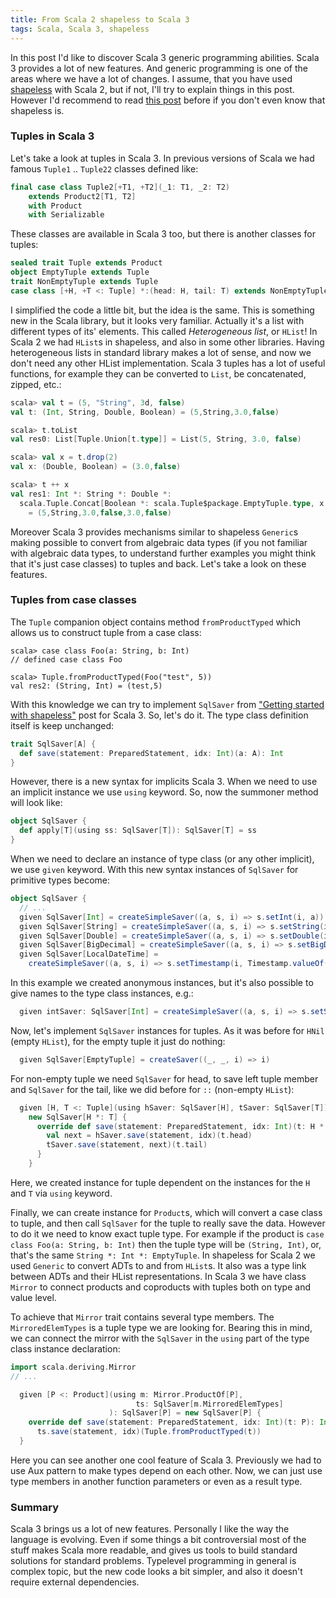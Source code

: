 ```yaml
---
title: From Scala 2 shapeless to Scala 3
tags: Scala, Scala 3, shapeless
---
```


In this post I'd like to discover Scala 3 generic programming abilities.  Scala 3 provides a lot of new features.  And
generic programming is one of the areas where we have a lot of changes.  I assume, that you have used 
[shapeless](https://github.com/milessabin/shapeless) with Scala 2, but if not, I'll try to explain things in this post.
However I'd recommend to read [this post][1] before if you don't even know that shapeless is.

<!--MORE-->

### Tuples in Scala 3

Let's take a look at tuples in Scala 3.  In previous versions of Scala we had famous `Tuple1` .. `Tuple22` classes
defined like:

```Scala
final case class Tuple2[+T1, +T2](_1: T1, _2: T2) 
    extends Product2[T1, T2] 
    with Product 
    with Serializable
```

These classes are available in Scala 3 too, but there is another classes for tuples:

```Scala
sealed trait Tuple extends Product
object EmptyTuple extends Tuple
trait NonEmptyTuple extends Tuple
case class [+H, +T <: Tuple] *:(head: H, tail: T) extends NonEmptyTuple
```

I simplified the code a little bit, but the idea is the same.  This is something new in the Scala library, but it looks
very familiar.  Actually it's a list with different types of its' elements.  This called _Heterogeneous list_, or `HList`!
In Scala 2 we had `HList`s in shapeless,  and also in some other libraries.  Having heterogeneous lists in standard library
makes a lot of sense, and now we don't need any other HList implementation.  Scala 3 tuples has a lot of useful functions, for
example they can be converted to `List`, be concatenated, zipped, etc.:

```Scala
scala> val t = (5, "String", 3d, false)
val t: (Int, String, Double, Boolean) = (5,String,3.0,false)

scala> t.toList
val res0: List[Tuple.Union[t.type]] = List(5, String, 3.0, false)

scala> val x = t.drop(2)
val x: (Double, Boolean) = (3.0,false)

scala> t ++ x
val res1: Int *: String *: Double *:
  scala.Tuple.Concat[Boolean *: scala.Tuple$package.EmptyTuple.type, x.type]
    = (5,String,3.0,false,3.0,false)
```

Moreover Scala 3 provides mechanisms similar to shapeless `Generic`s making possible to convert from algebraic data types
(if you not familiar with algebraic data types, to understand further examples you might think that it's just case classes)
to tuples and back.  Let's take a look on these features.

### Tuples from case classes

The `Tuple` companion object contains method `fromProductTyped` which allows us to construct tuple from a case class:

```
scala> case class Foo(a: String, b: Int)
// defined case class Foo

scala> Tuple.fromProductTyped(Foo("test", 5))
val res2: (String, Int) = (test,5)
```

With this knowledge we can try to implement `SqlSaver` from ["Getting started with shapeless"][1] post for Scala 3.  So, let's do it.
The type class definition itself is keep unchanged:

```Scala
trait SqlSaver[A] {
  def save(statement: PreparedStatement, idx: Int)(a: A): Int
}
```

However, there is a new syntax for implicits Scala 3.  When we need to use an implicit instance we use `using` keyword.  So,
now the summoner method will look like:

```Scala
object SqlSaver {
  def apply[T](using ss: SqlSaver[T]): SqlSaver[T] = ss
}
```

When we need to declare an instance of type class (or any other implicit), we use `given` keyword.  With this new syntax instances of `SqlSaver` for
primitive types become:

```Scala
object SqlSaver {
  // ...
  given SqlSaver[Int] = createSimpleSaver((a, s, i) => s.setInt(i, a))
  given SqlSaver[String] = createSimpleSaver((a, s, i) => s.setString(i, a))
  given SqlSaver[Double] = createSimpleSaver((a, s, i) => s.setDouble(i, a))
  given SqlSaver[BigDecimal] = createSimpleSaver((a, s, i) => s.setBigDecimal(i, a.underlying))
  given SqlSaver[LocalDateTime] = 
    createSimpleSaver((a, s, i) => s.setTimestamp(i, Timestamp.valueOf(a)))
```

In this example we created anonymous instances, but it's also possible to give names to the type class instances, e.g.:

```Scala
  given intSaver: SqlSaver[Int] = createSimpleSaver((a, s, i) => s.setString(i, a))
```

Now, let's implement `SqlSaver` instances for tuples.  As it was before for `HNil` (empty `HList`), for the empty tuple it just do nothing:

```Scala
  given SqlSaver[EmptyTuple] = createSaver((_, _, i) => i)
```

For non-empty tuple we need `SqlSaver` for head, to save left tuple member and `SqlSaver` for the tail, like we did before
for `::` (non-empty `HList`):

```Scala
  given [H, T <: Tuple](using hSaver: SqlSaver[H], tSaver: SqlSaver[T]): SqlSaver[H *: T] = 
    new SqlSaver[H *: T] {
      override def save(statement: PreparedStatement, idx: Int)(t: H *: T): Int = {
        val next = hSaver.save(statement, idx)(t.head)
        tSaver.save(statement, next)(t.tail)
      }
    }
```

Here, we created instance for tuple dependent on the instances for the `H` and `T` via `using` keyword.

Finally, we can create instance for `Product`s, which will convert a case class to tuple, and then call `SqlSaver`
for the tuple to really save the data.  However to do it we need to know exact tuple type.  For example if the product is
`case class Foo(a: String, b: Int)` then the tuple type will be `(String, Int)`, or, that's the same `String *: Int *: EmptyTuple`.
In shapeless for Scala 2 we used `Generic` to convert ADTs to and from `HList`s.  It also was a type link between ADTs and their
HList representations.  In Scala 3 we have class `Mirror` to connect products and coproducts with tuples both on type and value level.

To achieve that `Mirror` trait contains several type members.  The `MirroredElemTypes` is a tuple type we are looking for.  Bearing this
in mind, we can connect the mirror with the `SqlSaver` in the `using` part of the type class instance declaration:

```Scala
import scala.deriving.Mirror
// ...

  given [P <: Product](using m: Mirror.ProductOf[P],
                            ts: SqlSaver[m.MirroredElemTypes]
                      ): SqlSaver[P] = new SqlSaver[P] {
    override def save(statement: PreparedStatement, idx: Int)(t: P): Int =
      ts.save(statement, idx)(Tuple.fromProductTyped(t))
  }

```

Here you can see another one cool feature of Scala 3.  Previously we had to use Aux pattern to make types depend on each other.
Now, we can just use type members in another function parameters or even as a result type.

### Summary

Scala 3 brings us a lot of new features.  Personally I like the way the language is evolving.  Even if some things a bit
controversial most of the stuff makes Scala more readable, and gives us tools to build standard solutions for standard problems.
Typelevel programming in general is complex topic, but the new code looks a bit simpler, and also it doesn't require external
dependencies.

[1]: /posts/2016-11-24-getting-started-with-shapeless.html
